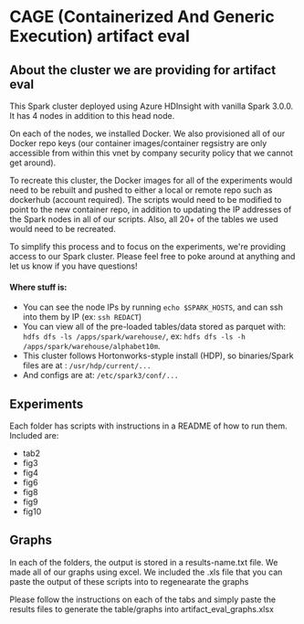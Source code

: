 # CAGE (Containerized And Generic Execution) artifact eval

## About the cluster we are providing for artifact eval

This Spark cluster deployed using Azure HDInsight with vanilla Spark 3.0.0. It has 4 nodes in addition to this head node.

On each of the nodes, we installed Docker. We also provisioned all of our Docker repo keys (our container images/container regsistry are only accessible from within this vnet by company security policy that we cannot get around). 

To recreate this cluster, the Docker images for all of the experiments would need to be rebuilt and pushed to either a local or remote repo such as dockerhub (account required). The scripts would need to be modified to point to the new container repo, in addition to updating the IP addresses of the Spark nodes in all of our scripts. Also, all 20+ of the tables we used would need to be recreated. 

To simplify this process and to focus on the experiments, we're providing access to our Spark cluster. Please feel free to poke around at anything and let us know if you have questions! 

#### Where stuff is:
* You can see the node IPs by running `echo $SPARK_HOSTS`, and can ssh into them by IP (ex: `ssh REDACT`)
* You can view all of the pre-loaded tables/data stored as parquet with: `hdfs dfs -ls /apps/spark/warehouse/`, ex: `hdfs dfs -ls -h /apps/spark/warehouse/alphabet10m`. 
* This cluster follows Hortonworks-styple install (HDP), so binaries/Spark files are at : `/usr/hdp/current/...`
* And configs are at: `/etc/spark3/conf/...`

## Experiments

Each folder has scripts with instructions in a README of how to run them. Included are:

* tab2 
* fig3
* fig4
* fig6
* fig8
* fig9
* fig10

## Graphs

In each of the folders, the output is stored in a results-name.txt file.  We made all of our graphs using excel.  We included the .xls file that you can paste the output of these scripts into to regenearate the graphs

Please follow the instructions on each of the tabs and simply paste the results files to generate the table/graphs into artifact_eval_graphs.xlsx



